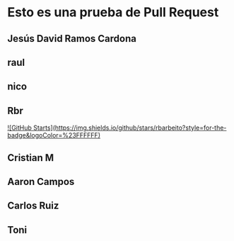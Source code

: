 # Esto es una prueba de Pull Request


## Jesús David Ramos Cardona

## raul

## nico

## Rbr
<a href="https://github.com/rbarbeito/">
  ![GitHub Starts](https://img.shields.io/github/stars/rbarbeito?style=for-the-badge&logoColor=%23FFFFFF)
  </a>

## Cristian M

## Aaron Campos

## Carlos Ruiz

## Toni
